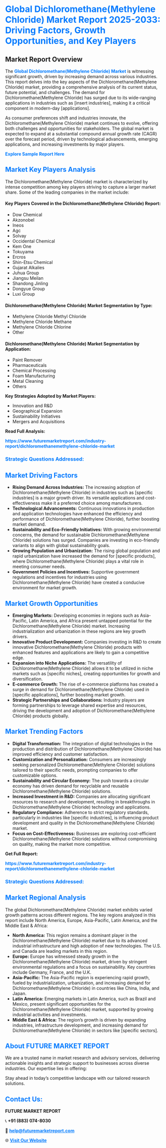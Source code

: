 <h1 style="color: #007BFF;">Global Dichloromethane(Methylene Chloride) Market Report 2025-2033: Driving Factors, Growth Opportunities, and Key Players</h1>

<section id="overview">
<h2>Market Report Overview</h2>
<p>The <a href="https://www.futuremarketreport.com/industry-report/dichloromethanemethylene-chloride-market" style="color: #007BFF; text-decoration: none;"><strong>Global Dichloromethane(Methylene Chloride) Market</strong></a> is witnessing significant growth, driven by increasing demand across various industries. This report delves into the key aspects of the Dichloromethane(Methylene Chloride) market, providing a comprehensive analysis of its current status, future potential, and challenges. The demand for Dichloromethane(Methylene Chloride) has surged due to its wide-ranging applications in industries such as [insert industries], making it a critical component in modern-day [applications].</p>
<p>As consumer preferences shift and industries innovate, the Dichloromethane(Methylene Chloride) market continues to evolve, offering both challenges and opportunities for stakeholders. The global market is expected to expand at a substantial compound annual growth rate (CAGR) over the forecast period, driven by technological advancements, emerging applications, and increasing investments by major players.</p>
</section>

<section id="overview">
<p><a href="https://www.futuremarketreport.com/request-sample/reportId=30509" style="color: #007BFF; text-decoration: none;"><strong>Explore Sample Report Here</strong></a></p>
</section>

<section id="key-players">
<h2 style="color: #007BFF;">Market Key Players Analysis</h2>
<p>The Dichloromethane(Methylene Chloride) market is characterized by intense competition among key players striving to capture a larger market share. Some of the leading companies in the market include:</p>
<h4>Key Players Covered in the Dichloromethane(Methylene Chloride) Report:</h4>
<ul><li>Dow Chemical</li><li>Akzonobel</li><li>Ineos</li><li>Agc</li><li>Solvay</li><li>Occidental Chemical</li><li>Kem One</li><li>Tokuyama</li><li>Ercros</li><li>Shin-Etsu Chemical</li><li>Gujarat Alkalies</li><li>Juhua Group</li><li>Jiangsu Meilan</li><li>Shandong Jinling</li><li>Dongyue Group</li><li>Luxi Group</li></ul>
<h4>Dichloromethane(Methylene Chloride) Market Segmentation by Type:</h4>
<ul><li>Methylene Chloride Methyl Chloride</li><li>Methylene Chloride Methane</li><li>Methylene Chloride Chlorine</li><li>Other</li></ul>

<h4>Dichloromethane(Methylene Chloride) Market Segmentation by Application:</h4>
<ul><li>Paint Remover</li><li>Pharmaceuticals</li><li>Chemical Processing</li><li>Foam Manufacturing</li><li>Metal Cleaning</li><li>Others</li></ul>
<p><strong>Key Strategies Adopted by Market Players:</strong></p>
<ul>
<li>Innovation and R&D</li>
<li>Geographical Expansion</li>
<li>Sustainability Initiatives</li>
<li>Mergers and Acquisitions</li>
</ul>
</section>

<section>
<p><strong>Read Full Analysis: </strong></p><a href="https://www.futuremarketreport.com/industry-report/dichloromethanemethylene-chloride-market" style="color: #007BFF; text-decoration: none;"><strong>https://www.futuremarketreport.com/industry-report/dichloromethanemethylene-chloride-market</strong></a>
<h3 style="color: #007BFF;">Strategic Questions Addressed:</h3>
</section>

<section id="driving-factors">
<h2 style="color: #007BFF;">Market Driving Factors</h2>
<ul>
<li><strong>Rising Demand Across Industries:</strong> The increasing adoption of Dichloromethane(Methylene Chloride) in industries such as [specific industries] is a major growth driver. Its versatile applications and cost-effectiveness make it a preferred choice among manufacturers.</li>
<li><strong>Technological Advancements:</strong> Continuous innovations in production and application technologies have enhanced the efficiency and performance of Dichloromethane(Methylene Chloride), further boosting market demand.</li>
<li><strong>Sustainability and Eco-Friendly Initiatives:</strong> With growing environmental concerns, the demand for sustainable Dichloromethane(Methylene Chloride) solutions has surged. Companies are investing in eco-friendly variants to align with global sustainability goals.</li>
<li><strong>Growing Population and Urbanization:</strong> The rising global population and rapid urbanization have increased the demand for [specific products], where Dichloromethane(Methylene Chloride) plays a vital role in meeting consumer needs.</li>
<li><strong>Government Policies and Incentives:</strong> Supportive government regulations and incentives for industries using Dichloromethane(Methylene Chloride) have created a conducive environment for market growth.</li>
</ul>
</section>

<section id="growth-opportunities">
<h2 style="color: #007BFF;">Market Growth Opportunities</h2>
<ul>
<li><strong>Emerging Markets:</strong> Developing economies in regions such as Asia-Pacific, Latin America, and Africa present untapped potential for the Dichloromethane(Methylene Chloride) market. Increasing industrialization and urbanization in these regions are key growth drivers.</li>
<li><strong>Innovative Product Development:</strong> Companies investing in R&D to create innovative Dichloromethane(Methylene Chloride) products with enhanced features and applications are likely to gain a competitive edge.</li>
<li><strong>Expansion into Niche Applications:</strong> The versatility of Dichloromethane(Methylene Chloride) allows it to be utilized in niche markets such as [specific niches], creating opportunities for growth and diversification.</li>
<li><strong>E-commerce Growth:</strong> The rise of e-commerce platforms has created a surge in demand for Dichloromethane(Methylene Chloride) used in [specific applications], further boosting market growth.</li>
<li><strong>Strategic Partnerships and Collaborations:</strong> Industry players are forming partnerships to leverage shared expertise and resources, driving the development and adoption of Dichloromethane(Methylene Chloride) products globally.</li>
</ul>
</section>

<section id="trending-factors">
<h2 style="color: #007BFF;">Market Trending Factors</h2>
<ul>
<li><strong>Digital Transformation:</strong> The integration of digital technologies in the production and distribution of Dichloromethane(Methylene Chloride) has improved efficiency and customer satisfaction.</li>
<li><strong>Customization and Personalization:</strong> Consumers are increasingly seeking personalized Dichloromethane(Methylene Chloride) solutions tailored to their specific needs, prompting companies to offer customizable options.</li>
<li><strong>Sustainability and Circular Economy:</strong> The push towards a circular economy has driven demand for recyclable and reusable Dichloromethane(Methylene Chloride) solutions.</li>
<li><strong>Increased Investment in R&D:</strong> Companies are allocating significant resources to research and development, resulting in breakthroughs in Dichloromethane(Methylene Chloride) technology and applications.</li>
<li><strong>Regulatory Compliance:</strong> Adherence to strict regulatory standards, particularly in industries like [specific industries], is influencing product development and quality in the Dichloromethane(Methylene Chloride) market.</li>
<li><strong>Focus on Cost-Effectiveness:</strong> Businesses are exploring cost-efficient Dichloromethane(Methylene Chloride) solutions without compromising on quality, making the market more competitive.</li>
</ul>
</section>

<section>
<p><strong>Get Full Report: </strong></p><a href="https://www.futuremarketreport.com/industry-report/dichloromethanemethylene-chloride-market" style="color: #007BFF; text-decoration: none;"><strong>https://www.futuremarketreport.com/industry-report/dichloromethanemethylene-chloride-market</strong></a>
<h3 style="color: #007BFF;">Strategic Questions Addressed:</h3>
</section>


<section id="regional-analysis">
<h2 style="color: #007BFF;">Market Regional Analysis</h2>
<p>The global Dichloromethane(Methylene Chloride) market exhibits varied growth patterns across different regions. The key regions analyzed in this report include North America, Europe, Asia-Pacific, Latin America, and the Middle East & Africa:</p>
<ul>
<li><strong>North America:</strong> This region remains a dominant player in the Dichloromethane(Methylene Chloride) market due to its advanced industrial infrastructure and high adoption of new technologies. The U.S. and Canada are leading markets in this region.</li>
<li><strong>Europe:</strong> Europe has witnessed steady growth in the Dichloromethane(Methylene Chloride) market, driven by stringent environmental regulations and a focus on sustainability. Key countries include Germany, France, and the U.K.</li>
<li><strong>Asia-Pacific:</strong> The Asia-Pacific region is experiencing rapid growth, fueled by industrialization, urbanization, and increasing demand for Dichloromethane(Methylene Chloride) in countries like China, India, and Japan.</li>
<li><strong>Latin America:</strong> Emerging markets in Latin America, such as Brazil and Mexico, present significant opportunities for the Dichloromethane(Methylene Chloride) market, supported by growing industrial activities and investments.</li>
<li><strong>Middle East & Africa:</strong> The region’s growth is driven by expanding industries, infrastructure development, and increasing demand for Dichloromethane(Methylene Chloride) in sectors like [specific sectors].</li>
</ul>
</section>

<footer>
<h2 style="color: #007BFF;">About FUTURE MARKET REPORT</h2>
<p>We are a trusted name in market research and advisory services, delivering actionable insights and strategic support to businesses across diverse industries. Our expertise lies in offering:</p>

<p>Stay ahead in today’s competitive landscape with our tailored research solutions.</p>

<h2 style="color: #007BFF;">Contact Us:</h2>
<p><strong>FUTURE MARKET REPORT</strong></p>
<p>📞 <strong>+91 (883) 074-8030</strong></p>
<p>📧 <strong><a href="mailto:help@futuremarketreport.com" style="color: #007BFF;">help@futuremarketreport.com</a></strong></p>
<p>🌐 <strong><a href="https://www.futuremarketreport.com/" style="color: #007BFF;">Visit Our Website</a></strong></p>
</footer>